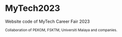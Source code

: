 # MyTech2023
Website code of MyTech Career Fair 2023

<sub>
Collaboration of PEKOM, FSKTM, Universiti Malaya and companies.
</sub>
